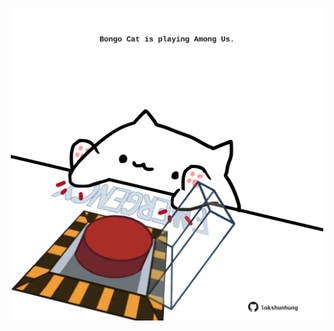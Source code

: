 <!-- built at 20/02/2025, 14:00:51 UTC -->
<p align="center">
  <img width="500" height="500" src="./ReadmeImage.svg">
</p>
